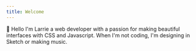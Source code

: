 ```yaml
---
title: Welcome
---
```


👋 Hello I'm Larrie a web developer with a passion for making beautiful interfaces with CSS and Javascript. When I'm not coding, I'm designing in Sketch or making music.

